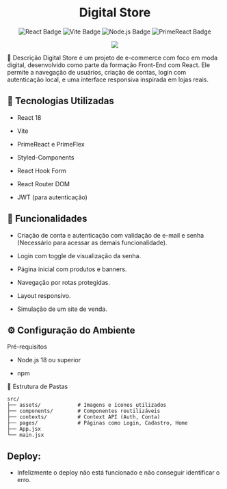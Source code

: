 <h1 align="center">Digital Store</h1> 

<div align="center"> 
  <img src="https://img.shields.io/badge/React-18-blue" alt="React Badge"> 
  <img src="https://img.shields.io/badge/Vite-5.0-purple" alt="Vite Badge"> 
  <img src="https://img.shields.io/badge/Node.js-20-green" alt="Node.js Badge"> 
  <img src="https://img.shields.io/badge/PrimeReact-10.0-orange" alt="PrimeReact Badge"> 
</div> 
<p align="center"> 
  <img loading="lazy" src="http://img.shields.io/static/v1?label=STATUS&message=CONCLUIDO&color=YELLOW&style=for-the-badge"/>
</p>

📌 Descrição
Digital Store é um projeto de e-commerce com foco em moda digital, desenvolvido como parte da formação Front-End com React. Ele permite a navegação de usuários, criação de contas, login com autenticação local, e uma interface responsiva inspirada em lojas reais.

## 🚀 Tecnologias Utilizadas

- React 18

- Vite

- PrimeReact e PrimeFlex

- Styled-Components

- React Hook Form

- React Router DOM

- JWT (para autenticação)


## 🔧 Funcionalidades

- Criação de conta e autenticação com validação de e-mail e senha (Necessário para acessar as demais funcionalidade).

- Login com toggle de visualização da senha.

- Página inicial com produtos e banners.

- Navegação por rotas protegidas.

- Layout responsivo.

- Simulação de um site de venda.

## ⚙️ Configuração do Ambiente
Pré-requisitos
- Node.js 18 ou superior

- npm

🧩 Estrutura de Pastas

```
src/
├── assets/            # Imagens e ícones utilizados
├── components/        # Componentes reutilizáveis
├── contexts/          # Context API (Auth, Conta)
├── pages/             # Páginas como Login, Cadastro, Home
├── App.jsx
└── main.jsx
```

## Deploy:
- Infelizmente o deploy não está funcionado e não conseguir identificar o erro.
